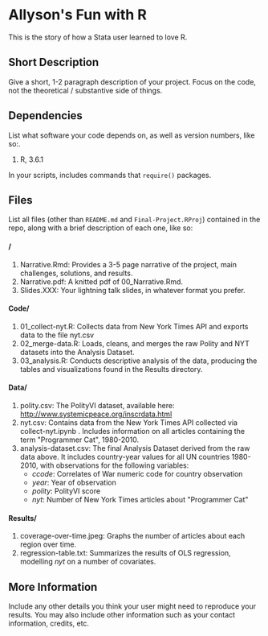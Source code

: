 # Allyson's Fun with R

This is the story of how a Stata user learned to love R.

## Short Description

Give a short, 1-2 paragraph description of your project. Focus on the code, not the theoretical / substantive side of things. 

## Dependencies

List what software your code depends on, as well as version numbers, like so:.

1. R, 3.6.1

In your scripts, includes commands that `require()` packages.

## Files

List all files (other than `README.md` and `Final-Project.RProj`) contained in the repo, along with a brief description of each one, like so:

#### /

1. Narrative.Rmd: Provides a 3-5 page narrative of the project, main challenges, solutions, and results.
2. Narrative.pdf: A knitted pdf of 00_Narrative.Rmd. 
3. Slides.XXX: Your lightning talk slides, in whatever format you prefer.

#### Code/
1. 01_collect-nyt.R: Collects data from New York Times API and exports data to the file nyt.csv
2. 02_merge-data.R: Loads, cleans, and merges the raw Polity and NYT datasets into the Analysis Dataset.
3. 03_analysis.R: Conducts descriptive analysis of the data, producing the tables and visualizations found in the Results directory.

#### Data/

1. polity.csv: The PolityVI dataset, available here: http://www.systemicpeace.org/inscrdata.html
2. nyt.csv: Contains data from the New York Times API collected via collect-nyt.ipynb . Includes information on all articles containing the term "Programmer Cat", 1980-2010.
3. analysis-dataset.csv: The final Analysis Dataset derived from the raw data above. It includes country-year values for all UN countries 1980-2010, with observations for the following variables: 
    - *ccode*: Correlates of War numeric code for country observation
    - *year*: Year of observation
    - *polity*: PolityVI score
    - *nyt*: Number of New York Times articles about "Programmer Cat"

#### Results/

1. coverage-over-time.jpeg: Graphs the number of articles about each region over time.
2. regression-table.txt: Summarizes the results of OLS regression, modelling *nyt* on a number of covariates.

## More Information

Include any other details you think your user might need to reproduce your results. You may also include other information such as your contact information, credits, etc.

